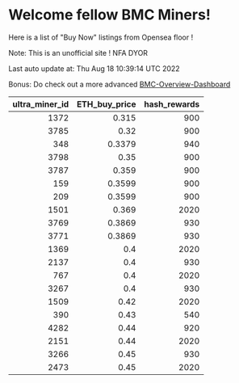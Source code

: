 # Welcome fellow BMC Miners!
Here is a list of "Buy Now" listings from Opensea floor !

Note: This is an unofficial site ! NFA DYOR

Last auto update at: Thu Aug 18 10:39:14 UTC 2022

Bonus: Do check out a more advanced [BMC-Overview-Dashboard](https://dune.com/defifunk/BMC-Overview-Dashboard)


|   ultra_miner_id |   ETH_buy_price |   hash_rewards |
|-----------------:|----------------:|---------------:|
|             1372 |          0.315  |            900 |
|             3785 |          0.32   |            900 |
|              348 |          0.3379 |            940 |
|             3798 |          0.35   |            900 |
|             3787 |          0.359  |            900 |
|              159 |          0.3599 |            900 |
|              209 |          0.3599 |            900 |
|             1501 |          0.369  |           2020 |
|             3769 |          0.3869 |            930 |
|             3771 |          0.3869 |            930 |
|             1369 |          0.4    |           2020 |
|             2137 |          0.4    |            930 |
|              767 |          0.4    |           2020 |
|             3267 |          0.4    |            930 |
|             1509 |          0.42   |           2020 |
|              390 |          0.43   |            540 |
|             4282 |          0.44   |            920 |
|             2151 |          0.44   |           2020 |
|             3266 |          0.45   |            930 |
|             2473 |          0.45   |           2020 |
